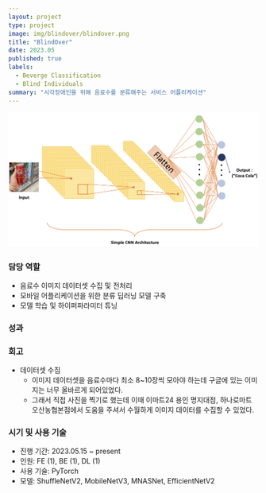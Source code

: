 ```yaml
---
layout: project
type: project
image: img/blindover/blindover.png
title: "BlindOver"
date: 2023.05
published: true
labels:
  - Beverge Classification
  - Blind Individuals
summary: "시각장애인을 위해 음료수를 분류해주는 서비스 어플리케이션"
---
```


<img class="img-fluid" src="../img/blindover/pipeline.png">

### 담당 역할  
- 음료수 이미지 데이터셋 수집 및 전처리
- 모바일 어플리케이션을 위한 분류 딥러닝 모델 구축
- 모델 학습 및 하이퍼파라미터 튜닝

### 성과

### 회고
- 데이터셋 수집
  - 이미지 데이터셋을 음료수마다 최소 8~10장씩 모아야 하는데 구글에 있는 이미지는 너무 올바르게 되어있었다.
  - 그래서 직접 사진을 찍기로 했는데 이때 이마트24 용인 명지대점, 하나로마트 오산농협본점에서 도움을 주셔서 수월하게 이미지 데이터를 수집할 수 있었다.

### 시기 및 사용 기술
- 진행 기간: 2023.05.15 ~ present
- 인원: FE (1), BE (1), DL (1)
- 사용 기술: PyTorch
- 모델: ShuffleNetV2, MobileNetV3, MNASNet, EfficientNetV2
